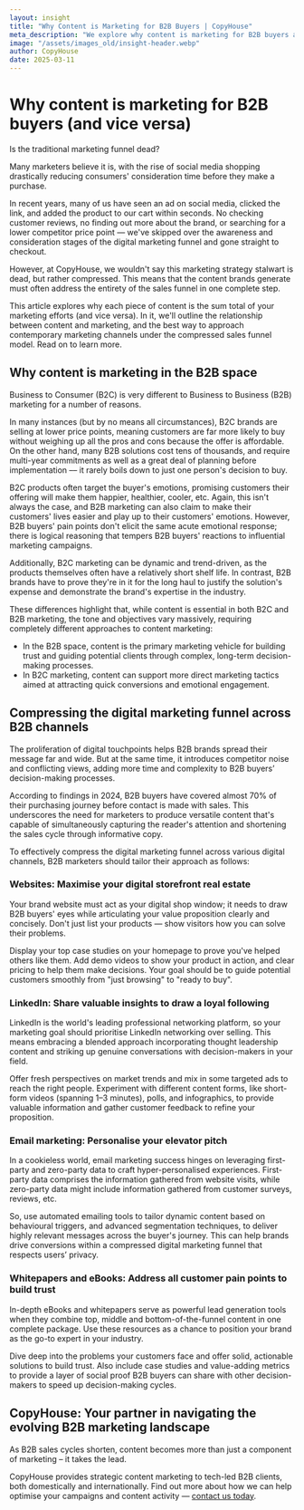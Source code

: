 ```yaml
---
layout: insight
title: "Why Content is Marketing for B2B Buyers | CopyHouse"
meta_description: "We explore why content is marketing for B2B buyers and why the digital marketing funnel is still relevant for business marketing."
image: "/assets/images_old/insight-header.webp"
author: CopyHouse
date: 2025-03-11
---
```


# Why content is marketing for B2B buyers (and vice versa)

Is the traditional marketing funnel dead?

Many marketers believe it is, with the rise of social media shopping drastically reducing consumers' consideration time before they make a purchase.

In recent years, many of us have seen an ad on social media, clicked the link, and added the product to our cart within seconds. No checking customer reviews, no finding out more about the brand, or searching for a lower competitor price point — we've skipped over the awareness and consideration stages of the digital marketing funnel and gone straight to checkout.

However, at CopyHouse, we wouldn't say this marketing strategy stalwart is dead, but rather compressed. This means that the content brands generate must often address the entirety of the sales funnel in one complete step.

This article explores why each piece of content is the sum total of your marketing efforts (and vice versa). In it, we'll outline the relationship between content and marketing, and the best way to approach contemporary marketing channels under the compressed sales funnel model. Read on to learn more.

## Why content is marketing in the B2B space

Business to Consumer (B2C) is very different to Business to Business (B2B) marketing for a number of reasons.

In many instances (but by no means all circumstances), B2C brands are selling at lower price points, meaning customers are far more likely to buy without weighing up all the pros and cons because the offer is affordable. On the other hand, many B2B solutions cost tens of thousands, and require multi-year commitments as well as a great deal of planning before implementation –– it rarely boils down to just one person's decision to buy.

B2C products often target the buyer's emotions, promising customers their offering will make them happier, healthier, cooler, etc. Again, this isn't always the case, and B2B marketing can also claim to make their customers' lives easier and play up to their customers' emotions. However, B2B buyers' pain points don't elicit the same acute emotional response; there is logical reasoning that tempers B2B buyers' reactions to influential marketing campaigns.

Additionally, B2C marketing can be dynamic and trend-driven, as the products themselves often have a relatively short shelf life. In contrast, B2B brands have to prove they're in it for the long haul to justify the solution's expense and demonstrate the brand's expertise in the industry.

These differences highlight that, while content is essential in both B2C and B2B marketing, the tone and objectives vary massively, requiring completely different approaches to content marketing:

- In the B2B space, content is the primary marketing vehicle for building trust and guiding potential clients through complex, long-term decision-making processes.
- In B2C marketing, content can support more direct marketing tactics aimed at attracting quick conversions and emotional engagement.

## Compressing the digital marketing funnel across B2B channels

The proliferation of digital touchpoints helps B2B brands spread their message far and wide. But at the same time, it introduces competitor noise and conflicting views, adding more time and complexity to B2B buyers’ decision-making processes.

According to findings in 2024, B2B buyers have covered almost 70% of their purchasing journey before contact is made with sales. This underscores the need for marketers to produce versatile content that's capable of simultaneously capturing the reader's attention and shortening the sales cycle through informative copy.

To effectively compress the digital marketing funnel across various digital channels, B2B marketers should tailor their approach as follows:

### Websites: Maximise your digital storefront real estate

Your brand website must act as your digital shop window; it needs to draw B2B buyers' eyes while articulating your value proposition clearly and concisely. Don't just list your products — show visitors how you can solve their problems.

Display your top case studies on your homepage to prove you've helped others like them. Add demo videos to show your product in action, and clear pricing to help them make decisions. Your goal should be to guide potential customers smoothly from "just browsing" to "ready to buy".

### LinkedIn: Share valuable insights to draw a loyal following

LinkedIn is the world's leading professional networking platform, so your marketing goal should prioritise LinkedIn networking over selling. This means embracing a blended approach incorporating thought leadership content and striking up genuine conversations with decision-makers in your field.

Offer fresh perspectives on market trends and mix in some targeted ads to reach the right people. Experiment with different content forms, like short-form videos (spanning 1–3 minutes), polls, and infographics, to provide valuable information and gather customer feedback to refine your proposition.

### Email marketing: Personalise your elevator pitch

In a cookieless world, email marketing success hinges on leveraging first-party and zero-party data to craft hyper-personalised experiences. First-party data comprises the information gathered from website visits, while zero-party data might include information gathered from customer surveys, reviews, etc.

So, use automated emailing tools to tailor dynamic content based on behavioural triggers, and advanced segmentation techniques, to deliver highly relevant messages across the buyer's journey. This can help brands drive conversions within a compressed digital marketing funnel that respects users’ privacy.

### Whitepapers and eBooks: Address all customer pain points to build trust

In-depth eBooks and whitepapers serve as powerful lead generation tools when they combine top, middle and bottom-of-the-funnel content in one complete package. Use these resources as a chance to position your brand as the go-to expert in your industry.

Dive deep into the problems your customers face and offer solid, actionable solutions to build trust. Also include case studies and value-adding metrics to provide a layer of social proof B2B buyers can share with other decision-makers to speed up decision-making cycles.

## CopyHouse: Your partner in navigating the evolving B2B marketing landscape

As B2B sales cycles shorten, content becomes more than just a component of marketing – it takes the lead.

CopyHouse provides strategic content marketing to tech-led B2B clients, both domestically and internationally. Find out more about how we can help optimise your campaigns and content activity — [contact us today](mailto:richard@copyhouse.io).
